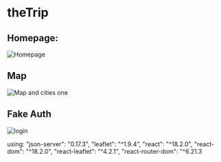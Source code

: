 # theTrip

## Homepage:
![Homepage](https://github.com/lankin-0/theTrip_React_/assets/75909425/82780f80-1849-4837-b00b-cb8d6d1bf043)

## Map
![Map and cities one](https://github.com/lankin-0/theTrip_React_Map_Tracker/assets/75909425/13909f99-20c2-4add-b7b8-8b2dcd9899de)

## Fake Auth
![login](https://github.com/lankin-0/theTrip_React_/assets/75909425/4edf0eeb-afe9-4751-982d-113b19bf3032)

using:
"json-server": "0.17.3",
"leaflet": "^1.9.4",
"react": "^18.2.0",
"react-dom": "^18.2.0",
"react-leaflet": "^4.2.1",
"react-router-dom": "^6.21.3
